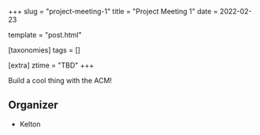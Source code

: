 +++
slug = "project-meeting-1"
title = "Project Meeting 1"
date = 2022-02-23

template = "post.html"

[taxonomies]
tags = []

[extra]
ztime = "TBD"
+++

Build a cool thing with the ACM!

<!-- more -->

## Organizer
* Kelton
